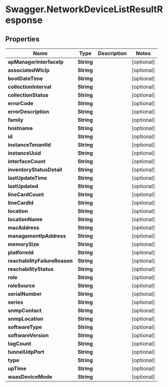 # Swagger.NetworkDeviceListResultResponse

## Properties
Name | Type | Description | Notes
------------ | ------------- | ------------- | -------------
**apManagerInterfaceIp** | **String** |  | [optional] 
**associatedWlcIp** | **String** |  | [optional] 
**bootDateTime** | **String** |  | [optional] 
**collectionInterval** | **String** |  | [optional] 
**collectionStatus** | **String** |  | [optional] 
**errorCode** | **String** |  | [optional] 
**errorDescription** | **String** |  | [optional] 
**family** | **String** |  | [optional] 
**hostname** | **String** |  | [optional] 
**id** | **String** |  | [optional] 
**instanceTenantId** | **String** |  | [optional] 
**instanceUuid** | **String** |  | [optional] 
**interfaceCount** | **String** |  | [optional] 
**inventoryStatusDetail** | **String** |  | [optional] 
**lastUpdateTime** | **String** |  | [optional] 
**lastUpdated** | **String** |  | [optional] 
**lineCardCount** | **String** |  | [optional] 
**lineCardId** | **String** |  | [optional] 
**location** | **String** |  | [optional] 
**locationName** | **String** |  | [optional] 
**macAddress** | **String** |  | [optional] 
**managementIpAddress** | **String** |  | [optional] 
**memorySize** | **String** |  | [optional] 
**platformId** | **String** |  | [optional] 
**reachabilityFailureReason** | **String** |  | [optional] 
**reachabilityStatus** | **String** |  | [optional] 
**role** | **String** |  | [optional] 
**roleSource** | **String** |  | [optional] 
**serialNumber** | **String** |  | [optional] 
**series** | **String** |  | [optional] 
**snmpContact** | **String** |  | [optional] 
**snmpLocation** | **String** |  | [optional] 
**softwareType** | **String** |  | [optional] 
**softwareVersion** | **String** |  | [optional] 
**tagCount** | **String** |  | [optional] 
**tunnelUdpPort** | **String** |  | [optional] 
**type** | **String** |  | [optional] 
**upTime** | **String** |  | [optional] 
**waasDeviceMode** | **String** |  | [optional] 


